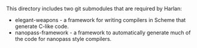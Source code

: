 This directory includes two git submodules that are required by Harlan:
- elegant-weapons - a framework for writing compilers in Scheme that
generate C-like code.
- nanopass-framework - a framework to automatically generate much of
the code for nanopass style compilers.
